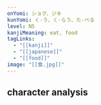 ```yaml
---
onYomi: ショク、ジキ
kunYomi: く-う、く-らう、た-べる
level: N5
kanjiMeaning: eat, food
tagLinks:
  - "[[kanji]]"
  - "[[japanese]]"
  - "[[food]]"
image: "[[食.jpg]]"
---
```

## character analysis